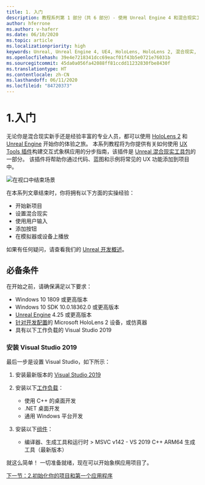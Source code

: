 ```yaml
---
title: 1. 入门
description: 教程系列第 1 部分（共 6 部分）- 使用 Unreal Engine 4 和混合现实工具包 UX Tools 插件构建一款简单的象棋应用
author: hferrone
ms.author: v-haferr
ms.date: 06/10/2020
ms.topic: article
ms.localizationpriority: high
keywords: Unreal, Unreal Engine 4, UE4, HoloLens, HoloLens 2, 混合现实, 教程, 入门, mrtk, uxt, UX Tools, 文档
ms.openlocfilehash: 39e4e7218341dcc69eacf01f43b5e0721e76031b
ms.sourcegitcommit: 45da0a056fa42088ff81ccdd11232830fbe8430f
ms.translationtype: HT
ms.contentlocale: zh-CN
ms.lasthandoff: 06/11/2020
ms.locfileid: "84720373"
---
```

# <a name="1-getting-started"></a>1.入门

无论你是混合现实新手还是经验丰富的专业人员，都可以使用 [HoloLens 2](https://docs.microsoft.com/windows/mixed-reality/) 和 [Unreal Engine](https://www.unrealengine.com/en-US/) 开始你的体验之旅。 本系列教程将为你提供有关如何使用 [UX Tools 插件](https://github.com/microsoft/MixedReality-UXTools-Unreal)构建交互式象棋应用的分步指南，该插件是 [Unreal 混合现实工具包](https://github.com/microsoft/MixedRealityToolkit-Unreal)的一部分。 该插件将帮助你通过代码、蓝图和示例将常见的 UX 功能添加到项目中。 

![在视口中结束场景](images/unreal-uxt/5-endscene.PNG)

在本系列文章结束时，你将拥有以下方面的实操经验：
* 开始新项目
* 设置混合现实
* 使用用户输入
* 添加按钮
* 在模拟器或设备上播放

如果有任何疑问，请查看我们的 [Unreal 开发概述](https://docs.microsoft.com/windows/mixed-reality/unreal-development-overview)。

## <a name="prerequisites"></a>必备条件
在开始之前，请确保满足以下要求：
* Windows 10 1809 或更高版本
* Windows 10 SDK 10.0.18362.0 或更高版本
* [Unreal Engine](https://www.unrealengine.com/en-US/get-now) 4.25 或更高版本
* [针对开发配置](using-visual-studio.md#enabling-developer-mode)的 Microsoft HoloLens 2 设备，或仿真器
* 具有以下工作负载的 Visual Studio 2019

### <a name="installing-visual-studio-2019"></a>安装 Visual Studio 2019
最后一步是设置 Visual Studio，如下所示：
1. 安装最新版本的 [Visual Studio 2019](https://visualstudio.microsoft.com/downloads/)
2. 安装以下[工作负载](https://docs.microsoft.com/visualstudio/install/modify-visual-studio?view=vs-2019#modify-workloads)：
    * 使用 C++ 的桌面开发
    * .NET 桌面开发
    * 通用 Windows 平台开发

3. 安装以下[组件](https://docs.microsoft.com/visualstudio/install/modify-visual-studio?view=vs-2019#modify-individual-components)：
    * 编译器、生成工具和运行时 > MSVC v142 - VS 2019 C++ ARM64 生成工具（最新版本）

就这么简单！ 一切准备就绪，现在可以开始象棋应用项目了。

[下一节：2.初始化你的项目和第一个应用程序](unreal-uxt-ch2.md)